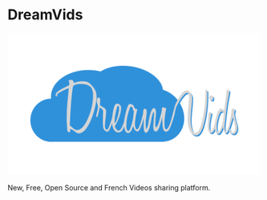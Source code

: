 DreamVids
=========

![Alt text](img/logo1.png "logo_main")

New, Free, Open Source and French Videos sharing platform.
